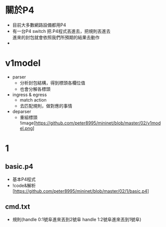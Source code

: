 # 關於P4
* 目前大多數網路設備都用P4
* 有一台P4 switch 把.P4程式丟進去，把規則丟進去    
  進來的封包就會依照我們所預期的結果去動作
* 

# v1model
* parser
  * 分析封包結構，得到標頭各欄位值
  * 也會分解各標頭
* ingress & egress
  * match action
  * 去匹配規則，做對應的事情
* deparser
  * 重組標頭
!image[https://github.com/peter8995/mininet/blob/master/02/v1model.png]

# 1
## basic.p4
  * 基本P4程式
  * !code&解析[https://github.com/peter8995/mininet/blob/master/02/1/basic.p4]

  ## cmd.txt
  * 規則(handle 0:1號阜進來丟到2號阜  handle 1:2號阜進來丟到1號阜)
